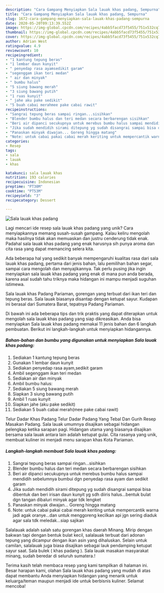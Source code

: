 ```yaml
---
description: "Cara Gampang Menyiapkan Sala lauak khas padang, Sempurna"
title: "Cara Gampang Menyiapkan Sala lauak khas padang, Sempurna"
slug: 1672-cara-gampang-menyiapkan-sala-lauak-khas-padang-sempurna
date: 2020-05-20T09:13:39.552Z
image: https://img-global.cpcdn.com/recipes/4abb5facd73f5455/751x532cq70/sala-lauak-khas-padang-foto-resep-utama.jpg
thumbnail: https://img-global.cpcdn.com/recipes/4abb5facd73f5455/751x532cq70/sala-lauak-khas-padang-foto-resep-utama.jpg
cover: https://img-global.cpcdn.com/recipes/4abb5facd73f5455/751x532cq70/sala-lauak-khas-padang-foto-resep-utama.jpg
author: Adrian West
ratingvalue: 4.9
reviewcount: 10
recipeingredient:
- "1 kantung tepung beras"
- "1 lembar daun kunyit"
- " penyedap rasa ayamsedikit garam"
- "segenggam ikan teri medan"
- " air dan minyak"
- " bumbu halus"
- "5 siung bawang merah"
- "3 siung bawang putih"
- "1 ruas kunyit"
- " jahe aku pake sedikit"
- "5 buah cabai merahmee pake cabai rawit"
recipeinstructions:
- "Sangrai tepung beras sampai ringan...sisihkan"
- "Blender bumbu halus dan teri medan secara berbarengan sisihkan"
- "Beri air dipanci secukupnya untuk merebus bumbu halus sampai mendidih sebelumnya bumbui dgn penyedap rasa ayam dan sedikit garam"
- "Jika sudah mendidih sirami ditepung yg sudah disangrai sampai bisa dibentuk dan beri irisan daun kunyit yg sdh diiris halus...bentuk bulat dgn tangan dibaluri minyak agar tdk lengket"
- "Panaskan minyak diwajan... Goreng hingga matang"
- "Note: untuk cabai pakai cabai merah keriting untuk mempercantik warna jadi agak oranye...dan untuk menggoreng kecilkan api jgn sering diaduk agar sala tdk meledak...siap sajikan"
categories:
- Resep
tags:
- sala
- lauak
- khas

katakunci: sala lauak khas 
nutrition: 193 calories
recipecuisine: Indonesian
preptime: "PT30M"
cooktime: "PT53M"
recipeyield: "3"
recipecategory: Dessert

---
```



![Sala lauak khas padang](https://img-global.cpcdn.com/recipes/4abb5facd73f5455/751x532cq70/sala-lauak-khas-padang-foto-resep-utama.jpg)

Lagi mencari ide resep sala lauak khas padang yang unik? Cara menyiapkannya memang susah-susah gampang. Kalau keliru mengolah maka hasilnya tidak akan memuaskan dan justru cenderung tidak enak. Padahal sala lauak khas padang yang enak harusnya sih punya aroma dan cita rasa yang dapat memancing selera kita.

Ada beberapa hal yang sedikit banyak mempengaruhi kualitas rasa dari sala lauak khas padang, pertama dari jenis bahan, lalu pemilihan bahan segar, sampai cara mengolah dan menyajikannya. Tak perlu pusing jika ingin menyiapkan sala lauak khas padang yang enak di mana pun anda berada, karena asal sudah tahu triknya maka hidangan ini mampu menjadi suguhan istimewa.

Sala lauak khas Padang Pariaman, gorengan yang terbuat dari ikan teri dan tepung beras. Sala lauak biasanya disantap dengan ketupat sayur. Kudapan ini berasal dari Sumatera Barat, tepatnya Padang Pariaman.


Di bawah ini ada beberapa tips dan trik praktis yang dapat diterapkan untuk mengolah sala lauak khas padang yang siap dikreasikan. Anda bisa menyiapkan Sala lauak khas padang memakai 11 jenis bahan dan 6 langkah pembuatan. Berikut ini langkah-langkah untuk menyiapkan hidangannya.

<!--inarticleads1-->

##### Bahan-bahan dan bumbu yang digunakan untuk menyiapkan Sala lauak khas padang:

1. Sediakan 1 kantung tepung beras
1. Gunakan 1 lembar daun kunyit
1. Sediakan  penyedap rasa ayam,sedikit garam
1. Ambil segenggam ikan teri medan
1. Sediakan  air dan minyak
1. Ambil  bumbu halus:
1. Sediakan 5 siung bawang merah
1. Siapkan 3 siung bawang putih
1. Ambil 1 ruas kunyit
1. Siapkan  jahe (aku pake sedikit)
1. Sediakan 5 buah cabai merah(mee pake cabai rawit)


Telur Dadar Khas Padang Telur Dadar Padang Yang Tebal Dan Gurih Resep Masakan Padang. Sala lauak umumnya disajikan sebagai hidangan pelengkap ketika sarapan pagi. Hidangan utama yang biasanya disajikan bersama sala lauak antara lain adalah ketupat gulai. Cita rasanya yang unik, membuat kuliner ini menjadi menu sarapan khas Kota Pariaman. 

<!--inarticleads2-->

##### Langkah-langkah membuat Sala lauak khas padang:

1. Sangrai tepung beras sampai ringan...sisihkan
1. Blender bumbu halus dan teri medan secara berbarengan sisihkan
1. Beri air dipanci secukupnya untuk merebus bumbu halus sampai mendidih sebelumnya bumbui dgn penyedap rasa ayam dan sedikit garam
1. Jika sudah mendidih sirami ditepung yg sudah disangrai sampai bisa dibentuk dan beri irisan daun kunyit yg sdh diiris halus...bentuk bulat dgn tangan dibaluri minyak agar tdk lengket
1. Panaskan minyak diwajan... Goreng hingga matang
1. Note: untuk cabai pakai cabai merah keriting untuk mempercantik warna jadi agak oranye...dan untuk menggoreng kecilkan api jgn sering diaduk agar sala tdk meledak...siap sajikan


Salalauak adalah salah satu gorengan khas daerah Minang. Mirip dengan bakwan tapi dengan bentuk bulat kecil, salalauak terbuat dari adonan tepung yang dicampur dengan ikan asin yang dihaluskan. Selain untuk camilan, salalauak juga biasa disajikan sebagai lauk pendamping ketupat sayur saat. Sala bulek ( khas padang ). Sala lauak masakan masyarakat minang, sudah beredar di seluruh sumatera.! 

Terima kasih telah membaca resep yang kami tampilkan di halaman ini. Besar harapan kami, olahan Sala lauak khas padang yang mudah di atas dapat membantu Anda menyiapkan hidangan yang menarik untuk keluarga/teman maupun menjadi ide untuk berbisnis kuliner. Selamat mencoba!
